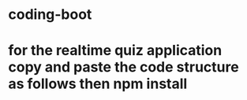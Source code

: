 # coding-boot
# for the realtime quiz application copy and paste the code structure as follows then npm install

